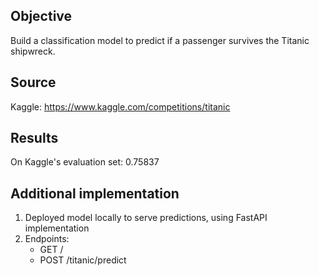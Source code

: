 ## Objective 
Build a classification model to predict if a passenger survives the Titanic shipwreck.

## Source 
Kaggle: https://www.kaggle.com/competitions/titanic

## Results
On Kaggle's evaluation set: 0.75837

## Additional implementation 
1. Deployed model locally to serve predictions, using FastAPI implementation
2. Endpoints: 
    - GET / 
    - POST /titanic/predict 